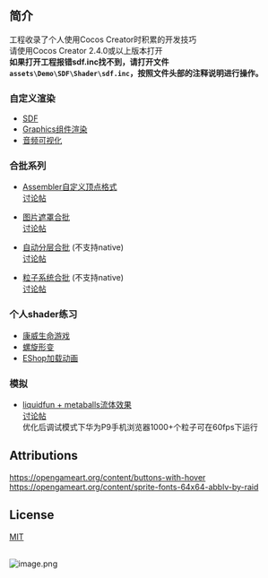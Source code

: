## 简介
工程收录了个人使用Cocos Creator时积累的开发技巧</br>
请使用Cocos Creator 2.4.0或以上版本打开</br>
**如果打开工程报错sdf.inc找不到，请打开文件`assets\Demo\SDF\Shader\sdf.inc`，按照文件头部的注释说明进行操作。</br>**

### 自定义渲染
* [SDF](http://caogtaa.gitee.io/ccdemos/?scene=SceneSDF)
* [Graphics组件渲染](http://caogtaa.gitee.io/ccdemos/?scene=SceneGraphics)
* [音频可视化](http://caogtaa.gitee.io/ccdemos?scene=SceneVisualizeMusic)

### 合批系列
* [Assembler自定义顶点格式](http://caogtaa.gitee.io/ccdemos/?scene=SceneCustomVertexFormat)</br>
[讨论帖](https://forum.cocos.org/t/topic/95087)

* [图片遮罩合批](http://caogtaa.gitee.io/ccdemos/?scene=SceneAvatars)</br>
[讨论帖](https://forum.cocos.org/t/topic/95986)

* [自动分层合批](http://caogtaa.gitee.io/ccdemos/?scene=SceneLayeredBatchingScrollView) (不支持native)</br>
[讨论帖](https://forum.cocos.org/t/postrender-demo/95201)

* [粒子系统合批](http://caogtaa.gitee.io/ccdemos/?scene=SceneParticlesBatching) (不支持native)</br>
[讨论帖](https://forum.cocos.org/t/topic/95087/47?u=caogtaa)

### 个人shader练习
* [康威生命游戏](http://caogtaa.gitee.io/ccdemos?scene=SceneCellularAutomata)
* [螺旋形变](http://caogtaa.gitee.io/ccdemos/?scene=SceneSpiralZoom)
* [EShop加载动画](http://caogtaa.gitee.io/ccdemos?scene=SceneEnterEShop)

### 模拟
* [liquidfun + metaballs流体效果](http://caogtaa.gitee.io/ccdemos/?scene=SceneMetaBalls)</br>
[讨论帖](https://forum.cocos.org/t/topic/97137)</br>
优化后调试模式下华为P9手机浏览器1000+个粒子可在60fps下运行

## Attributions
https://opengameart.org/content/buttons-with-hover</br>
https://opengameart.org/content/sprite-fonts-64x64-abblv-by-raid


## License
[MIT](https://opensource.org/licenses/MIT)

<br />![image.png](img/640.png)<br />

